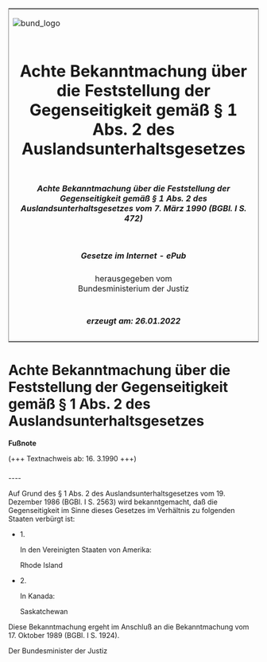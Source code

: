 <span id="DECKBLATT.html"></span>

<table border="0" frame="border" width="100%">

<tr valign="top">

<td align="left">

![bund\_logo](BfJ_2021_Web_de_de.gif)

</td>

<td align="right">

 

</td>

</tr>

<tr align="center" valign="middle">

<td colspan="2">

# Achte Bekanntmachung über die Feststellung der Gegenseitigkeit gemäß § 1 Abs. 2 des Auslandsunterhaltsgesetzes

</td>

</tr>

<tr align="center" valign="middle">

<td colspan="2">

##### Achte Bekanntmachung über die Feststellung der Gegenseitigkeit gemäß § 1 Abs. 2 des Auslandsunterhaltsgesetzes vom 7. März 1990 (BGBl. I S. 472)

</td>

</tr>

<tr align="center" valign="middle">

<td colspan="2">

  
  

##### Gesetze im Internet - ePub  
  
herausgegeben vom  
Bundesministerium der Justiz

</td>

</tr>

<tr align="center" valign="bottom">

<td colspan="2">

  
  

##### erzeugt am: 26.01.2022

</td>

</tr>

</table>

<span id="BJNR004720990.html"></span>

# Achte Bekanntmachung über die Feststellung der Gegenseitigkeit gemäß § 1 Abs. 2 des Auslandsunterhaltsgesetzes

<div>

  
**Fußnote**

<div class="jnhtml">

<div>

<div class="jurAbsatz">

(+++ Textnachweis ab: 16. 3.1990 +++)

</div>

</div>

</div>

</div>

<span id="BJNR004720990BJNE000100308.html"></span>

###   
\----

<div>

<div class="jnhtml">

<div>

<div class="jurAbsatz">

Auf Grund des § 1 Abs. 2 des Auslandsunterhaltsgesetzes vom 19. Dezember
1986 (BGBl. I S. 2563) wird bekanntgemacht, daß die Gegenseitigkeit im
Sinne dieses Gesetzes im Verhältnis zu folgenden Staaten verbürgt ist:

  - 1\.
    
    <div style="">
    
    In den Vereinigten Staaten von Amerika:
    
    </div>
    
    <div style="">
    
    Rhode Island
    
    </div>

  - 2\.
    
    <div style="">
    
    In Kanada:
    
    </div>
    
    <div style="">
    
    Saskatchewan
    
    </div>

Diese Bekanntmachung ergeht im Anschluß an die Bekanntmachung vom 17.
Oktober 1989 (BGBl. I S. 1924).  
  
<span class="SP">Der Bundesminister der Justiz</span>

</div>

</div>

</div>

</div>
